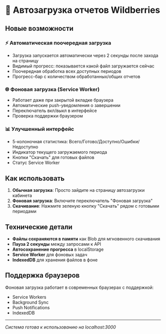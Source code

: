 # 🚀 Автозагрузка отчетов Wildberries

## Новые возможности

### ⚡ Автоматическая поочередная загрузка
- Загрузка запускается автоматически через 2 секунды после захода на страницу
- Видимый прогресс: показывается какой файл загружается сейчас
- Поочередная обработка всех доступных периодов
- Прогресс-бар с количеством обработанных/общих отчетов

### 🌐 Фоновая загрузка (Service Worker)
- Работает даже при закрытой вкладке браузера
- Автоматические push-уведомления о завершении
- Переключатель вкл/выкл в интерфейсе
- Проверка поддержки браузером

### 📊 Улучшенный интерфейс
- 5-колоночная статистика: Всего/Готово/Доступно/Ошибки/Недоступно
- Индикатор текущего загружаемого периода
- Кнопки "Скачать" для готовых файлов
- Статус Service Worker

## Как использовать

1. **Обычная загрузка**: Просто зайдите на страницу автозагрузки кабинета
2. **Фоновая загрузка**: Включите переключатель "Фоновая загрузка" 
3. **Скачивание**: Нажмите зеленую кнопку "Скачать" рядом с готовыми периодами

## Технические детали

- **Файлы сохраняются в памяти** как Blob для мгновенного скачивания
- **Пауза 2 секунды** между запросами к API
- **Автосохранение прогресса** в localStorage
- **Service Worker** для фоновых задач
- **IndexedDB** для хранения файлов в фоне

## Поддержка браузеров

Фоновая загрузка работает в современных браузерах с поддержкой:
- Service Workers
- Background Sync  
- Push Notifications
- IndexedDB

---
*Система готова к использованию на localhost:3000*
